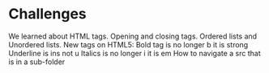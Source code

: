 # Challenges
We learned about HTML tags.
Opening and closing tags.
Ordered lists and Unordered lists.
New tags on HTML5: 
Bold tag is no longer b it is strong
Underline is ins not u
Italics is no longer i it is em
How to navigate a src that is in a sub-folder
 
